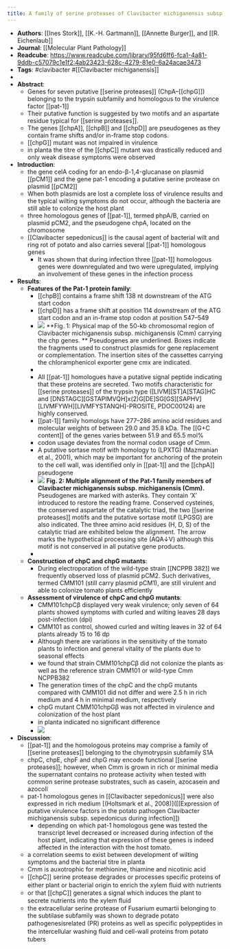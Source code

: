 ```yaml
---
title: A family of serine proteases of Clavibacter michiganensis subsp. michiganensis: chpC plays a role in colonization of the host plant tomato
---
```


- **Authors**: [[Ines Stork]], [[K.-H. Gartmann]], [[Annette Burger]], and [[R. Eichenlaub]]
- **Journal**: [[Molecular Plant Pathology]]
- **Readcube**: https://www.readcube.com/library/95fd6ff6-fca1-4a81-9ddb-c57079c1e1f2:4ab23423-628c-4279-81e0-6a24acae3473
- **Tags**: #clavibacter #[[Clavibacter michiganensis]]
-
- **Abstract**:
	- Genes for seven putative [[serine proteases]] (ChpA–[[chpG]]) belonging to the 
	  trypsin subfamily and homologous to the virulence factor [[pat-1]]
	- Their putative function is suggested by two motifs and an aspartate residue typical for [[serine proteases]].
	- The genes [[chpA]], [[chpB]] and [[chpD]] are pseudogenes as they contain frame shifts and/or in-frame stop codons.
	- [[chpG]] mutant was not impaired in virulence
	- in planta the titre of the [[chpC]] mutant was drastically reduced and only weak disease symptoms were observed
- **Introduction**:
	- the gene celA coding for an endo-β-1,4-glucanase on plasmid [[pCM1]] and the gene pat-1 encoding a putative serine protease on plasmid [[pCM2]]
	- When both plasmids are lost a complete loss of virulence results and the typical wilting symptoms do not occur, although the bacteria are still able to colonize the host plant
	- three homologous genes of [[pat-1]], termed phpA/B, carried on plasmid pCM2, and the pseudogene chpA, located on the chromosome
	- [[Clavibacter sepedonicus]] is the causal agent of bacterial wilt and ring rot of potato and also carries several [[pat-1]] homologous genes
		- It was shown that during infection three [[pat-1]] homologous genes were downregulated and two were upregulated, implying an involvement of these genes in the infection process
- **Results**:
	- **Features of the Pat-1 protein family**:
		- [[chpB]] contains a frame shift 138 nt downstream of the ATG start codon
		- [[chpD]] has a frame shift at position 114 downstream of the ATG start codon and an in-frame stop codon at position 547–549
		- ![](https://firebasestorage.googleapis.com/v0/b/firescript-577a2.appspot.com/o/imgs%2Fapp%2FQualifying_Exam%2FtBWnUh8liS.png?alt=media&token=de8cc65b-9a79-4f91-8c60-aabcaeb8d9b9)
		  **Fig. 1: Physical map of the 50-kb chromosomal region of Clavibacter michiganensis subsp. michiganensis (Cmm) carrying the chp genes. ** Pseudogenes are underlined. Boxes indicate the fragments used to construct plasmids for gene replacement or complementation. The insertion sites of the cassettes carrying the chloramphenicol exporter gene cmx are indicated.
		-
		- All [[pat-1]] homologues have a putative signal peptide indicating that these proteins are secreted. Two motifs characteristic for [[serine proteases]] of the trypsin type ([LIVM][ST]A[STAG]HC and [DNSTAGC][GSTAPIMVQH]x(2)G[DE]SG[GS][SAPHV][LIVMFYWH][LIVMFYSTANQH]-PROSITE, PDOC00124) are highly conserved.
		- [[pat-1]] family homologs have 277–286 amino acid residues and molecular weights of between 29.0 and 35.8 kDa. The [[G+C content]] of the genes varies between 51.9 and 65.5 mol%
		- codon usage deviates from the normal codon usage of Cmm.
		- A putative sortase motif with homology to (LPXTG) (Mazmanian et al., 2001), which may be important for anchoring of the protein to the cell wall, was identiﬁed only in [[pat-1]] and the [[chpA]] pseudogene
		- ![](https://firebasestorage.googleapis.com/v0/b/firescript-577a2.appspot.com/o/imgs%2Fapp%2FQualifying_Exam%2FL7BLH2SE_v.png?alt=media&token=a1716953-9e6c-4c87-9419-3d5341713ec0)
		  **Fig. 2: Multiple alignment of the Pat-1 family members of Clavibacter 
		  michiganensis subsp. michiganensis (Cmm).** Pseudogenes are marked with 
		  asteriks. They contain ‘X’ introduced to restore the reading frame. Conserved cysteines, the conserved aspartate of the catalytic triad, the two [[serine proteases]] motifs and the putative sortase motif (LPGSG) are also indicated. The three amino acid residues (H, D, S) of the catalytic triad are exhibited below the alignment. The arrow marks the hypothetical processing site (AQA↓V) although this motif is not conserved in all putative gene products.
		-
	- **Construction of chpC and chpG mutants**:
		- During electroporation of the wild-type strain [[NCPPB  382]] we frequently 
		  observed loss of plasmid pCM2. Such derivatives, termed CMM101 (still carry plasmid pCM1), are still virulent and able to colonize tomato plants efficiently
	- **Assessment of virulence of chpC and chpG mutants**:
		- CMM101chpCβ displayed very weak virulence; only seven of 64 plants showed symptoms with curled and wilting leaves 28 days post-infection (dpi)
		- CMM101 as control, showed curled and wilting leaves in 32 of 64 plants already 15 to 16 dp
		- Although there are variations in the sensitivity of the tomato plants to infection and general vitality of the plants due to seasonal effects
		- we found that strain CMM101chpCβ did not colonize the plants as well as the reference strain CMM101 or wild-type Cmm NCPPB382
		- The generation times of the chpC and the chpG mutants compared  with 
		  CMM101 did not differ and were 2.5 h in rich medium and 4 h in minimal 
		  medium, respectively
		- chpG mutant CMM101chpGβ was not affected in virulence and colonization of the host plant
		- in planta indicated no signiﬁcant difference
		- ![](https://firebasestorage.googleapis.com/v0/b/firescript-577a2.appspot.com/o/imgs%2Fapp%2FQualifying_Exam%2FyAiQvGKJiE.png?alt=media&token=9131a337-d1d9-4591-9963-98b8c46292af)
- **Discussion**:
	- [[pat-1]] and the homologous proteins may comprise a family of [[serine proteases]] belonging to the chymotrypsin subfamily S1A
	- chpC, chpE, chpF and chpG may encode functional [[serine proteases]]; however, when Cmm is grown in rich or minimal media the supernatant contains no protease activity when tested with common serine protease substrates, such as casein, azocasein and azocoll
	- pat-1 homologous genes in [[Clavibacter sepedonicus]] were also expressed in rich medium [(Holtsmark et al., 2008)]([[Expression of putative virulence factors in the potato pathogen Clavibacter michiganensis subsp. sepedonicus during infection]])
		- depending on which pat-1 homologous gene was tested the transcript level
		   decreased or increased during infection of the host plant, indicating 
		  that expression of these genes is indeed affected in the interaction 
		  with the host tomato.
	- a correlation seems to exist between development of wilting symptoms and the bacterial titre in planta
	- Cmm is auxotrophic for methionine, thiamine and nicotinic acid
	- [[chpC]] serine protease degrades or processes speciﬁc proteins of either 
	  plant or bacterial origin to enrich the xylem ﬂuid with nutrients
	- or that [[chpC]] generates a signal which induces the plant to secrete nutrients into the xylem ﬂuid
	- the extracellular serine protease of Fusarium eumartii belonging to the subtilase subfamily was shown to degrade potato pathogenesisrelated (PR) proteins as well as speciﬁc polypeptides in the intercellular washing ﬂuid and cell-wall proteins from potato tubers